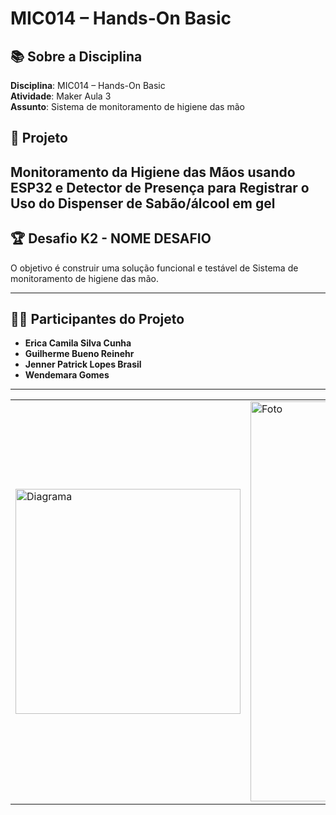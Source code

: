 # MIC014 – Hands-On Basic

## 📚 Sobre a Disciplina  
**Disciplina**: MIC014 – Hands-On Basic  
**Atividade**: Maker Aula 3  
**Assunto**: Sistema de monitoramento de higiene das mão

## 🚀 Projeto  
Monitoramento da Higiene das Mãos usando ESP32 e
Detector de Presença para Registrar o Uso do Dispenser de
Sabão/álcool em gel
---

## 🏆 Desafio K2 - NOME DESAFIO  
O objetivo é construir uma solução funcional e testável de Sistema de monitoramento de higiene das mão.

---

## 👩‍💻 Participantes do Projeto  
- **Erica Camila Silva Cunha**  
- **Guilherme Bueno Reinehr**  
- **Jenner Patrick Lopes Brasil**  
- **Wendemara Gomes**

---

|   |   |
|----------|----------|
| <img src="IMAGEM" alt="Diagrama" width="360">|<img src="IMAGEM" alt="Foto" width="640"> |





